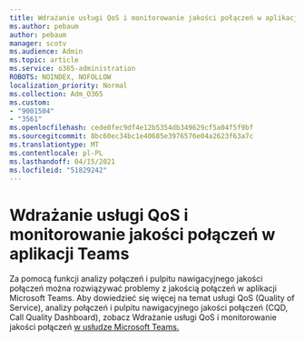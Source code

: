 ```yaml
---
title: Wdrażanie usługi QoS i monitorowanie jakości połączeń w aplikacji Teams
ms.author: pebaum
author: pebaum
manager: scotv
ms.audience: Admin
ms.topic: article
ms.service: o365-administration
ROBOTS: NOINDEX, NOFOLLOW
localization_priority: Normal
ms.collection: Adm_O365
ms.custom:
- "9001504"
- "3561"
ms.openlocfilehash: cede0fec9df4e12b5354db349629cf5a04f5f9bf
ms.sourcegitcommit: 8bc60ec34bc1e40685e3976576e04a2623f63a7c
ms.translationtype: MT
ms.contentlocale: pl-PL
ms.lasthandoff: 04/15/2021
ms.locfileid: "51829242"
---
```

# <a name="implement-qos-and-monitor-call-quality-in-teams"></a>Wdrażanie usługi QoS i monitorowanie jakości połączeń w aplikacji Teams

Za pomocą funkcji analizy połączeń i pulpitu nawigacyjnego jakości połączeń można rozwiązywać problemy z jakością połączeń w aplikacji Microsoft Teams. Aby dowiedzieć się więcej na temat usługi QoS (Quality of Service), analizy połączeń i pulpitu nawigacyjnego jakości połączeń (CQD, Call Quality Dashboard), zobacz Wdrażanie usługi QoS i monitorowanie jakości połączeń [w usłudze Microsoft Teams.](https://docs.microsoft.com/microsoftteams/monitor-call-quality-qos) 
